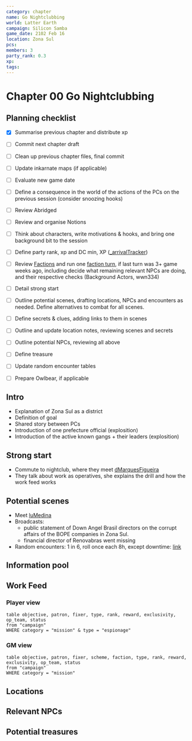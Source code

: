 ```yaml
---
category: chapter
name: Go Nightclubbing
world: Latter Earth
campaign: Silicon Samba
game_date: 2102 Feb 16
location: Zona Sul
pcs: 
members: 3
party_rank: 0.3
xp: 
tags: 
---
```


# Chapter 00 Go Nightclubbing

## Planning checklist

- [x] Summarise previous chapter and distribute xp
- [ ] Commit next chapter draft
- [ ] Clean up previous chapter files, final commit
- [ ] Update inkarnate maps (if applicable)
- [ ] Evaluate new game date
- [ ] Define a consequence in the world of the actions of the PCs on the previous session (consider snoozing hooks)
- [ ] Review Abridged
- [ ] Review and organise Notions
- [ ] Think about characters, write motivations & hooks, and bring one background bit to the session
- [ ] Define party rank, xp and DC min, XP ([_arrivalTracker](../_arrivalTracker.md))
- [ ] Review [Factions](../factions/_factionGame.md) and run one [faction turn](../../../rules/factionRules.md), if last turn was 3+ game weeks ago, including decide what remaining relevant NPCs are doing, and their respective checks (Background Actors, wwn334)
- [ ] Detail strong start
- [ ] Outline potential scenes, drafting locations, NPCs and encounters as needed. Define alternatives to combat for all scenes.
- [ ] Define secrets & clues, adding links to them in scenes
- [ ] Outline and update location notes, reviewing scenes and secrets
- [ ] Outline potential NPCs, reviewing all above
- [ ] Define treasure
- [ ] Update random encounter tables
- [ ] Prepare Owlbear, if applicable


## Intro

- Explanation of Zona Sul as a district
- Definition of goal
- Shared story between PCs
- Introduction of one prefecture official (explosition)
- Introduction of the active known gangs + their leaders (explosition)

## Strong start

- Commute to nightclub, where they meet [dMarquesFigueira](../npcs/dMarquesFigueira.md)
- They talk about work as operatives, she explains the drill and how the work feed works

## Potential scenes

- Meet [luMedina](../npcs/luMedina.md)
- Broadcasts:
	- public statement of Down Angel Brasil directors on the corrupt affairs of the BOPE companies in Zona Sul.
	- financial director of Renovabras went missing
- Random encounters: 1 in 6, roll once each 8h, except downtime:  [link](https://chartopia.d12dev.com/chart/22797/)

## Information pool


## Work Feed

### Player view

```dataview
table objective, patron, fixer, type, rank, reward, exclusivity, op_team, status
from "campaign"
WHERE category = "mission" & type = "espionage"
```

### GM view

```dataview
table objective, patron, fixer, scheme, faction, type, rank, reward, exclusivity, op_team, status
from "campaign"
WHERE category = "mission"
```




## Locations


## Relevant NPCs


## Potential treasures

